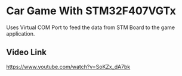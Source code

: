 # Car Game With STM32F407VGTx
Uses Virtual COM Port to feed the data from STM Board to the game application.

## Video Link
https://www.youtube.com/watch?v=SoKZx_dA7bk
